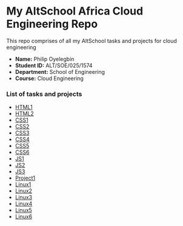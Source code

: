 # My AltSchool Africa Cloud Engineering Repo

This repo comprises of all my AltSchool tasks and projects for cloud engineering

- **Name:** Philip Oyelegbin
- **Student ID:** ALT/SOE/025/1574
- **Department:** School of Engineering
- **Course:** Cloud Engineering

### List of tasks and projects

- [HTML1](./first-semester/HTML1/)
- [HTML2](./first-semester/HTML2/)
- [CSS1](./first-semester/CSS1/)
- [CSS2](./first-semester/CSS2/)
- [CSS3](./first-semester/CSS3/)
- [CSS4](./first-semester/CSS4/)
- [CSS5](./first-semester/CSS5/)
- [CSS6](./first-semester/CSS6/)
- [JS1](./first-semester/JS1/)
- [JS2](./first-semester/JS2/)
- [JS3](./first-semester/JS3/)
- [Project1](./first-semester/calculator-assignment/)
- [Linux1](./second-semester/Exercise1/)
- [Linux2](./second-semester/Exercise2/)
- [Linux3](./second-semester/Exercise3/)
- [Linux4](./second-semester/Exercise4/)
- [Linux5](./second-semester/Exercise5/)
- [Linux6](./second-semester/Exercise6/)
